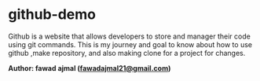 # github-demo
Github is a website that allows developers to store and manager their code using git commands. This is my journey and goal to know about how to use github ,make repository, and also making clone for a project for changes. 

<b>Author: fawad ajmal (fawadajmal21@gmail.com)</b>
